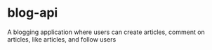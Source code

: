 # blog-api
A blogging application where users can create articles, comment on articles, like articles, and follow users 
